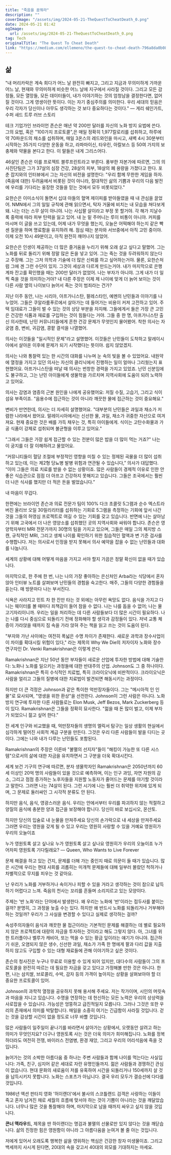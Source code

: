 ```yaml
---
title: "죽음을 꿈꿔라"
description: ""
coverImage: "/assets/img/2024-05-21-TheQuestToCheatDeath_0.png"
date: 2024-05-21 01:42
ogImage: 
  url: /assets/img/2024-05-21-TheQuestToCheatDeath_0.png
tag: Tech
originalTitle: "The Quest To Cheat Death"
link: "https://medium.com/ellemeno/the-quest-to-cheat-death-796a8da0b083"
---
```



## 삶

"내 머리카락은 계속 희다가 어느 날 완전히 빠지고, 그리고 지금과 무의미하게 가까운 어느 날, 현재와 무의미하게 비슷한 어느 날에 지구에서 사라질 것이다. 그리고 모든 감정들, 모든 열망들, 모든 데이터들이, 내가 이야기하는 것의 엄청남을 결정한다면, 없어질 것이다. 그게 영생이란 뜻이다. 이는 자기 중심주의를 의미한다. 우리 세대의 믿음은 우리 각자가 당신이나 아무도 생각하는 것 보다 중요하다는 것이다." ― 게리 쉐인가트, 수퍼 새드 트루 러브 스토리

테크 기업가인 브라이언 존슨은 매년 약 200만 달러를 자신의 노화 방지 요법에 쓴다. 그의 요법, 혹은 "100가지 프로토콜",은 매일 정확히 1,977칼로리를 섭취하고, 하루에 약 70파운드의 채소를 섭취하며, 매일 3온스의 레드와인을 마시고, 새벽 4시 30분부터 시작하는 35가지 다양한 운동을 하고, 라파마이신, 타우린, 아칼보스 등 50여 가지의 보충제와 약물을 본다고 한다. 이 말들은 내게 그리스어다.

46살인 존슨은 이를 프로젝트 블루프린트라고 부른다. 풍부한 자본가에 따르면, 그의 의사진단팀은 그가 37살의 심장 건강, 28살의 피부, 18살의 폐 용량을 가졌다고 한다. 포춘 잡지와의 인터뷰에서 그는 자신의 비전을 설명한다: "우리 함께 무한한 게임을 하자. (죽음에 대한) 두려움에서 비롯된 것이 아니라, 절대적인 삶의 기쁨과 우리의 다음 발전에 우리를 기다리는 웅장한 것들을 믿는 것에서 모두 비롯되었다."

<div class="content-ad"></div>

요한슨은 이미소식이 돌면서 십대 아들의 혈액 제이피를 받아들였을 때 내 관심을 끌었어. NMN에서 그의 일일 규칙에 관해 읽으면서, 탁자 거울에 비치는 내 모습을 쳐다보게 돼. 나는 더는 스무 살이 아니야. 나는 사십팔 살이라고 부정 못 할거야. 각 해가 지날수록 중력에 따라 피부 탄력을 잃고 있어. 내 눈 밑 주머니는 루이 비통이 아니야. 커피를 마시며 이 글을 쓰고 있는데, 어제 내가 무엇을 했는지, 오늘은 어떡해야 하는지 같은 빡센 질문을 하며 명료함을 유지하려 해. 점심 때는 분차와 서브중에서 아직 고민 중이야. 이제 오전 10시 49분이고, 아직 완전히 깨어나지 않았어.

요한슨은 인생이 제공하는 더 많은 즐거움을 누리기 위해 오래 살고 싶다고 말했어. 그는 노화를 뒤로 돌리기 위해 정말 많은 돈을 넣고 있어. 그는 죽는 것을 두려워하지 않는다고 주장해. 그는 그저 의학과 기술에 더 많은 신뢰를 하고 싶어하는거야. 물론, 요한슨처럼 그에 겐 그런 수단이 있지. 그것이 세상과 다르게 만드는거야. 내가 마지막으로 은행 계좌 잔고를 확인했을 때는 200만 달러가 없었어. 나는 부자가 아니야. 그게 내가 더 일찍 죽을 것을 의미하는거야? 내 다른 주장은 이제 제 나이에 맞게 더 늙어 보이는 것이 다른 사람 옆의 나이보다 늙어서 죽는 것이 범죄라는 건가?

지난 이주 동안, 나는 시리아, 아프가니스탄, 팔레스타인, 예멘의 난민들과 이야기를 나누었어. 그들은 쿠알라룸푸르에서 살아가는 데 들어가는 비용이 커져 고전하고 있어. 주택 임대료가 그들이 벌 수 있는 것의 상당 부분을 차지해. 그들에게서 들은 가장 큰 고민은 건강한 식품과 재료를 구입하는 것이 힘들다는 거야. 그들 중 한 명, 아프가니스탄 출신 의사한테, 난민 커뮤니티들에게 흔한 건강 문제가 무엇인지 물어봤어. 착한 의사는 자궁염 증, 변비, 귀감염, 콩팥 결석을 나열했어.

의사는 이것들을 "일시적인 문제"라고 설명했어. 이것들은 난민들이 도착하고 말레이시아에서 살아온 이후에 문제가 되기 시작했다는 뜻이야. 쉽지 않았겠지.

<div class="content-ad"></div>

의사는 나와 통찰력 있는 한 시간의 대화를 나누며 눈 속의 빛을 볼 수 있었어요. 내원약에 열정을 가지고 있던 의사는 자신의 클리닉에서 진행하는 일이 얼마나 그리웠는지 표현했어요. 아프가니스탄을 떠날 때 의사는 번창한 경력을 가지고 있었죠. 난민 신분임에도 불구하고, 그는 난민 아이들에게 생물학을 가르치며 지역사회에 도움이 되려 노력하고 있어요.

의사는 감염과 염증의 근본 원인을 나에게 공유했어요: 저질 수질, 고습기, 그리고 식이섬유 부족이죠. "음용수에 접근하는 것이 아니라 깨끗한 물에 접근하는 것이 중요해요."

변비가 만연한데, 의사는 더 자세히 설명했어요. "대부분의 난민들은 과일과 채소가 저렴한 나라에서 왔어요. 말레이시아에서는 신선한 물, 과일, 채소가 귀중한 자산으로 여겨져요. 현재 중요한 것은 배를 가득 채우는 것, 특히 아이들에게. 식이는 고탄수화물과 가공 식품이 강제로 섭취되며 불균형을 이루고 있어요."

"그래서 그들은 가장 쉽게 접근할 수 있는 전분이 많은 밥을 더 많이 먹는 거죠?" 나는 이 궁지를 더 잘 이해하려고 물었어요.

<div class="content-ad"></div>

“커뮤니티들이 혈당 조절에 부정적인 영향을 미칠 수 있는 정제된 곡물을 더 많이 섭취하고 있는데, 이는 제2형 당뇨병 발병 위험과 연관될 수 있습니다,” 의사가 대답했다. “이미 그들은 의료 치료를 받을 수 없는 상황이죠. 많은 사람들이 경제적 이유로 인한 안 좋은 식습관으로 점점 더 아프고 건강하지 못해지고 있습니다. 그들은 조국에서는 훨씬 더 나은 식사를 했지만 더 적은 돈을 벌었습니다.”

내 마음이 무겁다.

한편에는 브라이언 존슨과 의료 전문가 팀이 100% 다크 초콜릿 5그램과 순수 엑스트라 버진 올리브 오일 30밀리리터를 섭취하는 기회로 5그램을 측정하는 기회에 앞서 나간 것을 그들의 허영심 프로젝트로 여길 수 있는 기회를 갖고 있습니다. 반면에 나는 살아남기 위해 고국에서 더 나은 영양소를 섭취했던 곳의 지역사회와 싸워야 합니다. 존슨은 영양학자부터 MRI 전문가까지 30명의 팀을 가지고 있으며, 그들은 매일 그의 체지방 스캔, 규칙적인 MRI, 그리고 생체 나이를 확인하기 위한 침습적인 혈액과 변 기준 검사를 수행합니다. 저는 의사로서 인정을 받지 못해서 의사 예약을 잡을 수 없는 난민들과 대화를 나눕니다.

세계의 상황에 대해 어떻게 마음을 가지고 서야 할지 가끔은 정말 확신이 없을 때가 있습니다.

<div class="content-ad"></div>

마지막으로, 한 주에 한 번, 나는 나의 가장 좋아하는 은신처인 Arba라는 식당에서 혼자 앉아 인터뷰 노트를 살펴보며 난민들의 경험을 숙고한다. 매주, 그들의 다양한 경험들을 듣는다. 매 방문마다 나는 부서진다.

식욕은 사라지고 민트 차 한 잔만 타는 것 외에는 아무런 욕망도 없다. 음식을 가지고 다니는 웨이터를 볼 때마다 죄책감이 들어 참을 수 없다. 나는 나를 돕을 수 없어; 나는 물고기자리이니까. 우리는 일을 처리하는 데 다른 사람들보다 더 많은 시간이 필요하다. 나는 나를 다시 중심으로 되돌리기 전에 정화해야 할 생각과 감정들이 있다. 저녁 교통 체증이 가라앉을 때까지 짐 속을 가라 앉혀 주는 책을 읽고 쓰는 것이 도움이 된다.

"부자와 가난 사이에는 여전히 폭넓은 수명 차이가 존재한다. 새로운 과학과 장수사업이 이 차이를 확대시킬 위험이 있다," 라는 제목의 Why We Die의 저자이자 노화와 장수 연구자인 Dr. Venki Ramakrishnan은 이렇게 쓴다.

Ramakrishnan은 지난 50년 동안 부자들이 새로운 산업에 투자한 방법에 대해 기술한다: 노화나 노화를 일으키는 과정들에 대한 반대주의 산업. Johnson도 그 중 하나이다. Ramakrishnan은 특히 수식적인 치료법, 특히 크라이오닉에 비판적이다. 크라이오닉은 사람을 얼리고 그들의 질병에 대한 치료법이 발견되면 해동시키는 과정이다.

<div class="content-ad"></div>

하지만 더 큰 걱정은 Johnson과 같은 특이한 억만장자들이다. 그는 "메시아적 인 인물"로 묘사되며, "영생을 위한 환상"을 선전한다. Johnson이 그런 사람은 아니다. 노화 방지 연구에 투자한 다른 사람들로는 Elon Musk, Jeff Bezos, Mark Zuckerberg 등이 있다. Ramakrishnan은 그들을 정확히 묘사한다. "젊을 때 돈 많이 벌고, 이제 부자가 되었으니 젊고 싶어 한다."

전 세계 인구와 비교했을 때, 억만장자들의 생명의 엘릭서 탐구는 일상 생활의 현실에서 심각하게 떨어진 사회적 계급 구분을 만든다. 그것은 우리 다른 사람들이 발을 디디는 곳이다. 그에는 나와 내가 다루는 난민들도 포함된다.

Ramakrishnan의 주장은 이른바 "불멸의 선지자"들이 "해킹이 가능한 또 다른 시스템"으로서의 삶에 대한 자금을 유치하면서 그 구분을 더욱 확대시킨다.

세계 보건 기구의 연구에 따르면, 분자 생물학자인 Ramakrishnan은 2050년까지 60세 이상인 20억 명의 사람들이 있을 것으로 예측하며, 이는 인구 과잉, 자연 자원의 감소, 그리고 점점 증가하는 노후자들을 지원할 노동자가 줄어드는 문제를 야기할 것이라고 말한다. 그러면 나는 74살이 된다. 그런 시기에 나는 훨씬 더 취약한 위치에 있게 되며, 그 문제로 둘러싸인 그 시각적 분류도 안 된다.

<div class="content-ad"></div>

하지만 음식, 음식, 영광스러운 음식. 우리는 안에서부터 우리를 파괴하지 않는 적절하고 양질의 음식에 충분한 양과 접근을 보장해야 합니다. 당신이 바로 보십시오, 몬산토.

하지만 당신의 입술로 내 눈물을 만져주세요
당신의 손가락으로 내 세상을 만져주세요
그러면 우리는 영원을 갖게 될 수 있고
우리는 영원히 사랑할 수 있을 거예요
영원히가 우리의 오늘이죠

누가 영원토록 살고 싶나요
누가 영원토록 살고 싶나요
영원히가 우리의 오늘이죠
누가 어차피 영원토록 기다릴래요? — Queen, Who Wants to Live Forever

문제 해결을 하고 있는 건지, 문제를 더해 가는 중인지 때로 의문이 들 때가 있습니다. 많은 시간에 우리는 현대 사회를 괴롭히는 미개척 문제들에 대해 일부러 몰랐던 척하거나 차별적으로 무지를 피우는 것 같아요.

<div class="content-ad"></div>

난 우리가 노화를 거부하거나 속이거나 피할 수 있을 거라고 생각하는 것이 참으로 납득하기 어렵다고 느껴. 죽음의 천사는 꼬리를 흔들며 소리지르고 있는 모양이다.

주제는 '반 노화'라는 단어에서 발생한다. 왜 우리는 노화에 '반'이라는 접두사를 붙이는 걸까? 분명히, 그 과정을 늦출 수는 있다. 하지만 왜 반드시 노화를 되돌리거나 거부해야 하는 것일까? 우리가 그 사실을 변경할 수 있다고 실제로 생각하는 걸까?

속성주의자들이 음식과 깨끗한 물 접근이라는 기본적인 문제를 해결하는 데 별로 필요하지 않은 프로젝트에 대량의 자금을 투자하는 것이라고 해도 그렇지 않다. 아, 그녀를 위한 트러플이나 벨루가 캐비아, 또는 먹을 수 있는 황금 잎이라는 얘기가 아니야. 접근하기 쉬운, 오염되지 않은 생수, 신선한 과일, 채소가 가족 한 명에게 팔과 다리 값을 지출하지 않고도 구입할 수 있는 대형 재료들에 관해 이야기하고 싶은 것이다.

존슨의 청사진은 누구나 무료로 이용할 수 있게 되어 있지만, 대다수의 사람들이 그의 프로토콜을 완전히 따르는 데 필요한 자금을 갖고 있다고 가정해볼 만한 것은 아니다. 한편, 나는 삼치쌀, 브로콜리, 수박, 감자 등의 가격이 높아지는 상황을 살펴보아야 할 더 중요한 프로토콜이 있어.

<div class="content-ad"></div>

Johnson의 과학적 열정을 공유하지 못해 용서해 주세요. 저는 작가이며, 시인의 머릿속과 마음을 지니고 있습니다. 수명을 연장하는 데 헌신하는 모든 노력은 우리의 상상력을 사로잡을 수 있습니다. 가능성은 엉뚱하고 급진적일지 모릅니다. 그러나 그것은 또한 우리의 존재에서 의미를 박탈합니다. 매일을 소중히 여기는 긴급함이 사라질 것입니다. 걷는 것을 감상할 시간이 없을 정도로 너무 바쁠 것입니다.

많은 사람들이 일주일이 끝나기를 바라면서 살아가는 상황에서, 오랫동안 살려고 하는 의미가 무엇인지요? 더구나 영원토록 사는 것은 더욱 의미가 희미해집니다. 노화를 정복하더라도 여전히 전쟁, 바이러스 전염병, 환경 재앙, 그리고 우리의 어리석음에 죽을 것입니다.

늙어가는 것의 소박한 아름다움 중 하나는 주변 사람들과 함께 나이를 먹는다는 사실입니다: 가족, 친구, 심지어 같은 세대로 자란 유명인들까지. 젊은 사람들과 경쟁하긴 관심이 없습니다. 현대 문화의 새로움이 저를 유혹하여 시간을 되돌리거나 150세까지 살 것을 납득시키지 못합니다. 노화는 스포츠가 아닙니다. 결국 우리 모두가 결승선에 다다를 것입니다.

1986년 액션 판타지 영화 '허이랜더'에서 불사의 스코틀랜드 검객은 사랑하는 이들이 죽고 혼자 남겨진 채로 세월의 흐름에 맞서야 하는 것이 기쁨이 아니라는 것을 깨달았습니다. 너무나 많은 것을 통찰해야 하며, 마지막으로 남을 때까지 싸우고 싶지 않을 것입니다.

<div class="content-ad"></div>

**콘너 맥라우드**, 제목을 딴 하이랜더는 명검과 불멸의 선물로만 있지 않다는 것을 깨닫습니다. 삶의 진정한 힘은 영원함이 아니라 그 아름다움을 눈여겨 볼 줄 아는 것입니다.

저에게 있어서 오래도록 행복한 삶을 영위하는 핵심은 건강한 창자 미생물이죠. 그리고 백세까지 사시게 된다면, 20대의 속을 갖고서 40대의 외모를 기대하지는 마세요.